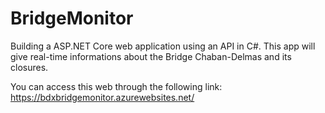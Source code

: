 # BridgeMonitor
Building a ASP.NET Core web application using an API in C#. This app will give real-time informations about the Bridge Chaban-Delmas and its closures.

You can access this web through the following link: https://bdxbridgemonitor.azurewebsites.net/

